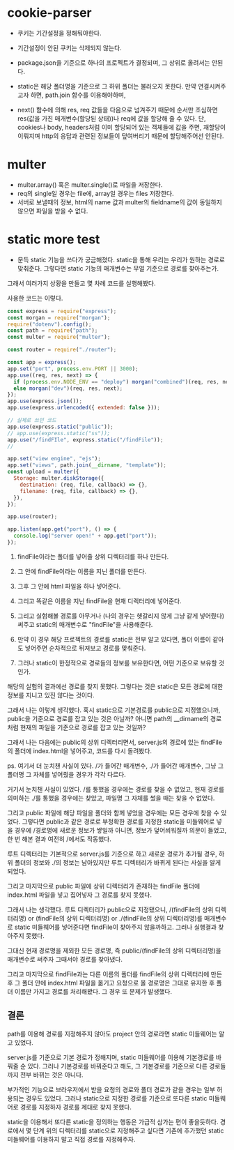 # cookie-parser

- 쿠키는 기간설정을 정해둬야한다.
- 기간설정이 안된 쿠키는 삭제되지 않는다.

- package.json을 기준으로 하나의 프로젝트가 결정되며, 그 상위로 올려서는 안된다.
- static은 해당 폴더명을 기준으로 그 하위 폴더는 불러오지 못한다. 만약 연결시켜주고자 하면, path.join 함수를 이용해야하며,

- next() 함수에 의해 res, req 값들을 다음으로 넘겨주기 때문에 순서만 조심하면 res(값을 가진 매개변수(할당된 상태))나 req에 값을 할당해 줄 수 있다. 단, cookies나 body, headers처럼 이미 할당되어 있는 객체들에 값을 주면, 재할당이 이뤄지며 http의 응답과 관련된 정보들이 덮여버리기 때문에 할당해주어선 안된다.

# multer

- multer.array() 혹은 multer.single()로 파일을 저장한다.
- req의 single일 경우는 file에, array일 경우는 files 저장한다.
- 서버로 보낼때의 정보, html의 name 값과 multer의 fieldname의 값이 동일하지 않으면 파일을 받을 수 없다.

# static more test

- 문득 static 기능을 쓰다가 궁금해졌다. static을 통해 우리는 우리가 원하는 경로로 맞춰준다. 그렇다면 static 기능의 매개변수는 무얼 기준으로 경로를 찾아주는가.

그래서 여러가지 상황을 만들고 몇 차례 코드를 실행해봤다.

사용한 코드는 이렇다.

```js
const express = require("express");
const morgan = require("morgan");
require("dotenv").config();
const path = require("path");
const multer = require("multer");

const router = require("./router");

const app = express();
app.set("port", process.env.PORT || 3000);
app.use((req, res, next) => {
  if (process.env.NODE_ENV == "deploy") morgan("combined")(req, res, next);
  else morgan("dev")(req, res, next);
});
app.use(express.json());
app.use(express.urlencoded({ extended: false }));

// 실제로 쓰인 코드
app.use(express.static("public"));
// app.use(express.static("ss"));
app.use("/findFIle", express.static("/findFile"));
//

app.set("view engine", "ejs");
app.set("views", path.join(__dirname, "template"));
const upload = multer({
  Storage: multer.diskStorage({
    destination: (req, file, callback) => {},
    filename: (req, file, callback) => {},
  }),
});

app.use(router);

app.listen(app.get("port"), () => {
  console.log("server open!" + app.get("port"));
});
```

1. findFile이라는 폴더를 넣어줄 상위 디렉터리를 하나 만든다.
2. 그 안에 findFile이라는 이름을 지닌 폴더를 만든다.
3. 그후 그 안에 html 파일을 하나 넣어준다.
4. 그리고 똑같은 이름을 지닌 findFile을 현재 디렉터리에 넣어준다.
5. 그리고 실험해볼 경로를 아무거나 (나의 경우는 헷갈리지 않게 그냥 같게 넣어줬다) 써주고 static의 매개변수로 "findFile"을 사용해준다.

6. 만약 이 경우 해당 프로젝트의 경로를 static은 전부 알고 있다면, 폴더 이름이 같아도 넣어주면 순차적으로 뒤져보고 경로를 맞춰준다.
7. 그러나 static이 한정적으로 경로들의 정보를 보유한다면, 어떤 기준으로 보유할 것인가.

해당의 실험의 결과에선 경로를 찾지 못했다. 그렇다는 것은 static은 모든 경로에 대한 정보를 지니고 있진 않다는 것이다.

그래서 나는 이렇게 생각했다. 혹시 static으로 기본경로를 public으로 지정했으니까, public을 기준으로 경로를 잡고 있는 것은 아닐까? 아니면 path의 \_\_dirname의 경로처럼 현재의 파일을 기준으로 경로를 잡고 있는 것일까?

그래서 나는 다음에는 public의 상위 디렉터리면서, server.js의 경로에 있는 findFile의 폴더에 index.html을 넣어주고, 코드를 다시 돌려봤다.

ps. 여기서 더 눈치챈 사실이 있다. /가 들어간 매개변수, ./가 들어간 매개변수, 그냥 그 폴더명 그 자체를 넣어줬을 경우가 각각 다르다.

거기서 눈치챈 사실이 있었다. /를 통했을 경우에는 경로를 찾을 수 없었고, 현재 경로를 의미하는 ./를 통했을 경우에는 찾았고, 파일명 그 자체를 썼을 때는 찾을 수 없었다.

그리고 public 파일에 해당 파일을 폴더와 함께 넣었을 경우에는 모든 경우에 찾을 수 있었다. 그렇다면 public과 같은 경로로 부정확한 경로를 지정한 static을 미들웨어로 넣을 경우에 /경로명에 새로운 정보가 쌓일까 아니면, 정보가 덮어씌워질까 의문이 들었고, 한 번 해본 결과 여전히 /에서도 작동했다.

루트 디렉터리는 기본적으로 server.js를 기준으로 하고 새로운 경로가 추가될 경우, 하위 폴더의 정보와 ./의 정보는 남아있지만 루트 디렉터리가 바뀌게 된다는 사실을 알게 되었다.

그리고 마지막으로 public 파일에 상위 디렉터리가 존재하는 findFile 폴더에 index.html 파일을 넣고 집어넣자 그 경로를 찾지 못했다.

그래서 나는 생각했다. 루트 디렉터리가 public으로 지정됐으니, /(findFile의 상위 디렉터리명) or (findFile의 상위 디렉터리명) or ./(findFile의 상위 디렉터리명)를 매개변수로 static 미들웨어를 넣어준다면 findFile이 찾아주지 않을까하고. 그러나 실행결과 찾아주지 못했다.

그대신 현재 경로명을 제외한 모든 경로명, 즉 public/(findFile의 상위 디렉터리명)을 매개변수로 써주자 그때서야 경로를 찾아냈다.

그리고 마지막으로 findFile과는 다른 이름의 폴더를 findFile의 상위 디렉터리에 만든 후 그 폴더 안에 index.html 파일을 옮기고 요청으로 올 경로명은 그대로 유지한 후 폴더 이름만 가지고 경로를 처리해봤다. 그 경우 또 문제가 발생했다.

## 결론

path를 이용해 경로를 지정해주지 않아도 project 안의 경로라면 static 미들웨어는 알고 있었다.

server.js를 기준으로 기본 경로가 정해지며, static 미들웨어를 이용해 기본경로를 바꿔줄 순 있다. 그러나 기본경로를 바꿔준다고 해도, 그 기본경로를 기준으로 다른 경로들까지 전부 바뀌는 것은 아니다.

부가적인 기능으로 브라우저에서 받을 요청의 경로와 폴더 경로가 같을 경우는 일부 허용되는 경우도 있었다. 그러나 static으로 지정한 경로를 기준으로 또다른 static 미들웨어로 경로를 지정하자 경로를 제대로 찾지 못했다.

static을 이용해서 또다른 static을 정의하는 행동은 가급적 삼가는 편이 좋을듯하다.
경로에서 몇 단계 위의 디렉터리를 static으로 지정해주고 싶다면 기존에 추가했던 static 미들웨어를 이용하지 말고 직접 경로를 지정해주자.
